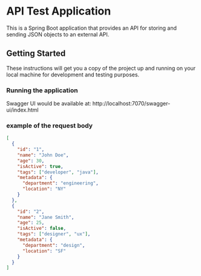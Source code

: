 # API Test Application

This is a Spring Boot application that provides an API for storing and sending JSON objects to an external API.

## Getting Started

These instructions will get you a copy of the project up and running on your local machine for development and testing purposes.

### Running the application
Swagger UI would be available at: http://localhost:7070/swagger-ui/index.html

### example of the request body
```json
[
  {
    "id": "1",
    "name": "John Doe",
    "age": 30,
    "isActive": true,
    "tags": ["developer", "java"],
    "metadata": {
      "department": "engineering",
      "location": "NY"
    }
  },
  {
    "id": "2",
    "name": "Jane Smith",
    "age": 25,
    "isActive": false,
    "tags": ["designer", "ux"],
    "metadata": {
      "department": "design",
      "location": "SF"
    }
  }
]
```